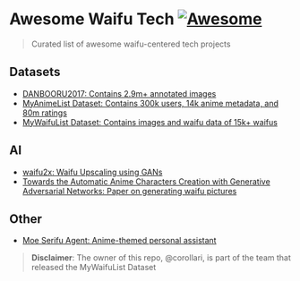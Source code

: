 # Awesome Waifu Tech [![Awesome](https://awesome.re/badge.svg)](https://awesome.re)

> Curated list of awesome waifu-centered tech projects

## Datasets
- [DANBOORU2017: Contains 2.9m+ annotated images](https://www.gwern.net/Danbooru2017)
- [MyAnimeList Dataset: Contains 300k users, 14k anime metadata, and 80m ratings](https://www.kaggle.com/azathoth42/myanimelist)
- [MyWaifuList Dataset: Contains images and waifu data of 15k+ waifus](https://www.kaggle.com/corollari/waifus)

## AI
- [waifu2x: Waifu Upscaling using GANs](https://github.com/nagadomi/waifu2x)
- [Towards the Automatic Anime Characters Creation with Generative Adversarial Networks: Paper on generating waifu pictures](https://arxiv.org/abs/1708.05509)

## Other
- [Moe Serifu Agent: Anime-themed personal assistant](https://github.com/moe-serifu-circle/moe-serifu-agent)

> **Disclaimer**: The owner of this repo, @corollari, is part of the team that released the MyWaifuList Dataset
